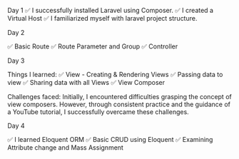 Day 1
 ✅ I successfully installed Laravel using Composer.
 ✅ I created a Virtual Host
 ✅ I familiarized myself with laravel project structure.

Day 2

✅ Basic Route 
✅ Route Parameter and Group 
✅ Controller

Day 3

Things I learned:
✅ View - Creating & Rendering Views
✅ Passing data to view
✅ Sharing data with all Views
✅ View Composer

Challenges faced:
Initially, I encountered difficulties grasping the concept of view composers. However, through consistent practice and the guidance of a YouTube tutorial, I successfully overcame these challenges.

Day 4

✅ I learned Eloquent ORM
✅ Basic CRUD using Eloquent 
✅ Examining Attribute change and Mass Assignment
